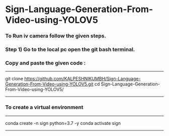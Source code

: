 # Sign-Language-Generation-From-Video-using-YOLOV5
### To Run iv camera follow the given steps.
### Step 1) Go to the local pc open the git bash terminal. 
### Copy and paste the  given code :
***
git clone https://github.com/KALPESHNIKUMBH/Sign-Language-Generation-From-Video-using-YOLOV5.git
cd Sign-Language-Generation-From-Video-using-YOLOV5/
***

### To create a virtual environment
***
conda create -n sign python=3.7 -y
conda activate sign
***
